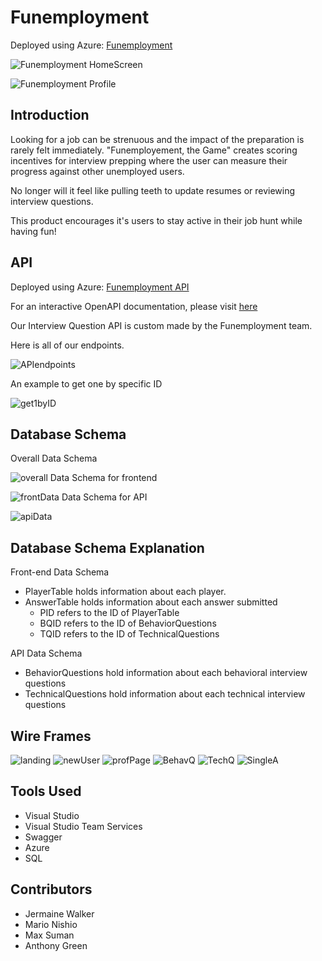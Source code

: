 # Funemployment
Deployed using Azure:
[Funemployment](http://funemploymentgame.azurewebsites.net/)

![Funemployment HomeScreen](https://github.com/FunemploymentGame/FunemploymentClient/blob/master/Funemployment/Funemployment/wwwroot/readme_assets/homepagecapture.PNG) 

![Funemployment Profile](https://github.com/FunemploymentGame/FunemploymentClient/blob/master/Funemployment/Funemployment/wwwroot/readme_assets/ProfileCapture.PNG) 


## Introduction
Looking for a job can be strenuous and the impact of the preparation is rarely felt 
immediately. "Funemployement, the Game" creates scoring incentives for interview prepping 
where the user can measure their progress against other unemployed users. 
 
No longer will it feel like pulling teeth to update resumes or reviewing interview questions. 

This product encourages it's users to stay active in their job hunt while having fun!


## API
Deployed using Azure: [Funemployment API](http://funemploymentapi.azurewebsites.net)

For an interactive OpenAPI documentation, please visit [here](http://funemploymentapi.azurewebsites.net/swagger/index.html)

Our Interview Question API is custom made by the Funemployment team.

Here is all of our endpoints.

![APIendpoints](https://github.com/FunemploymentGame/FunemploymentClient/blob/master/Funemployment/Funemployment/wwwroot/readme_assets/swagger_endpoints.PNG)

An example to get one by specific ID

![get1byID](https://github.com/FunemploymentGame/FunemploymentClient/blob/master/Funemployment/Funemployment/wwwroot/readme_assets/getbyidExample.PNG)

## Database Schema
Overall Data Schema

![overall](https://github.com/FunemploymentGame/FunemploymentClient/blob/master/Funemployment/Funemployment/wwwroot/readme_assets/overallDataSchema.PNG)
Data Schema for frontend 

![frontData](https://github.com/FunemploymentGame/FunemploymentClient/blob/master/Funemployment/Funemployment/wwwroot/readme_assets/frontendDataSchema.PNG)
Data Schema for API

![apiData](https://github.com/FunemploymentGame/FunemploymentClient/blob/master/Funemployment/Funemployment/wwwroot/readme_assets/apiDataSchema.PNG)


## Database Schema Explanation
Front-end Data Schema
* PlayerTable holds information about each player. 
* AnswerTable holds information about each answer submitted
  * PID refers to the ID of PlayerTable
  * BQID refers to the ID of BehaviorQuestions
  * TQID refers to the ID of TechnicalQuestions

API Data Schema
* BehaviorQuestions hold information about each behavioral interview questions
* TechnicalQuestions hold information about each technical interview questions

## Wire Frames

![landing](https://github.com/FunemploymentGame/FunemploymentClient/blob/master/Funemployment/Funemployment/wwwroot/WireFrames/Funemployment-LandingPage.jpg)
![newUser](https://github.com/FunemploymentGame/FunemploymentClient/blob/master/Funemployment/Funemployment/wwwroot/WireFrames/Funemployment-NewUserForm.jpg)
![profPage](https://github.com/FunemploymentGame/FunemploymentClient/blob/master/Funemployment/Funemployment/wwwroot/WireFrames/Funemployment-ProfilePage.jpg)
![BehavQ](https://github.com/FunemploymentGame/FunemploymentClient/blob/master/Funemployment/Funemployment/wwwroot/WireFrames/Funemployment-BehavioralQList.jpg)
![TechQ](https://github.com/FunemploymentGame/FunemploymentClient/blob/master/Funemployment/Funemployment/wwwroot/WireFrames/Funemployment-TechnicalQList.jpg)
![SingleA](https://github.com/FunemploymentGame/FunemploymentClient/blob/master/Funemployment/Funemployment/wwwroot/WireFrames/Funemployment-SingleQPage.jpg)


## Tools Used
* Visual Studio
* Visual Studio Team Services
* Swagger
* Azure
* SQL

## Contributors
* Jermaine Walker
* Mario Nishio
* Max Suman
* Anthony Green
